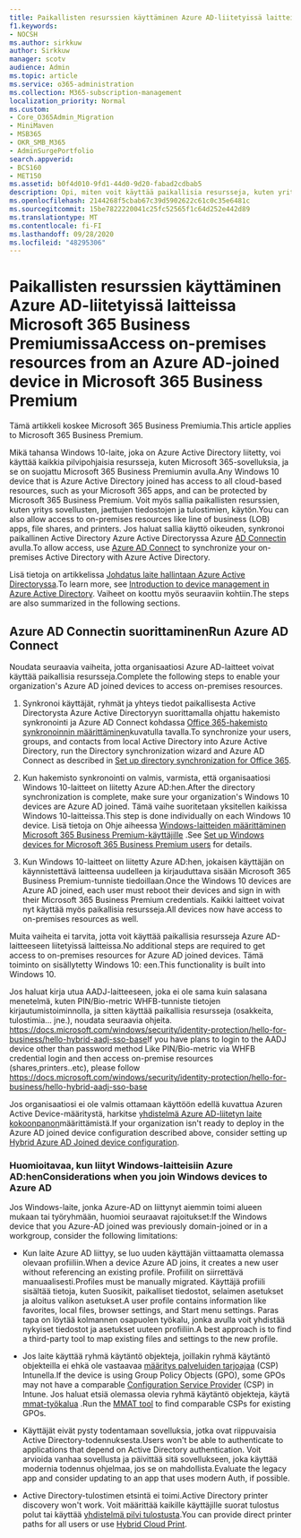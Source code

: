 ```yaml
---
title: Paikallisten resurssien käyttäminen Azure AD-liitetyissä laitteissa Microsoft 365 Business-sovelluksessa
f1.keywords:
- NOCSH
ms.author: sirkkuw
author: Sirkkuw
manager: scotv
audience: Admin
ms.topic: article
ms.service: o365-administration
ms.collection: M365-subscription-management
localization_priority: Normal
ms.custom:
- Core_O365Admin_Migration
- MiniMaven
- MSB365
- OKR_SMB_M365
- AdminSurgePortfolio
search.appverid:
- BCS160
- MET150
ms.assetid: b0f4d010-9fd1-44d0-9d20-fabad2cdbab5
description: Opi, miten voit käyttää paikallisia resursseja, kuten yritys sovelluksia, jaettuja tiedostoja ja tulostimia Azure Active Directorysta, jotka liittyivät Windows 10-laitteeseen.
ms.openlocfilehash: 2144268f5cbab67c39d5902622c61c0c35e6481c
ms.sourcegitcommit: 15be7822220041c25fc52565f1c64d252e442d89
ms.translationtype: MT
ms.contentlocale: fi-FI
ms.lasthandoff: 09/28/2020
ms.locfileid: "48295306"
---
```

# <a name="access-on-premises-resources-from-an-azure-ad-joined-device-in-microsoft-365-business-premium"></a><span data-ttu-id="d293f-103">Paikallisten resurssien käyttäminen Azure AD-liitetyissä laitteissa Microsoft 365 Business Premiumissa</span><span class="sxs-lookup"><span data-stu-id="d293f-103">Access on-premises resources from an Azure AD-joined device in Microsoft 365 Business Premium</span></span>

<span data-ttu-id="d293f-104">Tämä artikkeli koskee Microsoft 365 Business Premiumia.</span><span class="sxs-lookup"><span data-stu-id="d293f-104">This article applies to Microsoft 365 Business Premium.</span></span>

<span data-ttu-id="d293f-105">Mikä tahansa Windows 10-laite, joka on Azure Active Directory liitetty, voi käyttää kaikkia pilvipohjaisia resursseja, kuten Microsoft 365-sovelluksia, ja se on suojattu Microsoft 365 Business Premiumin avulla.</span><span class="sxs-lookup"><span data-stu-id="d293f-105">Any Windows 10 device that is Azure Active Directory joined has access to all cloud-based resources, such as your Microsoft 365 apps, and can be protected by Microsoft 365 Business Premium.</span></span> <span data-ttu-id="d293f-106">Voit myös sallia paikallisten resurssien, kuten yritys sovellusten, jaettujen tiedostojen ja tulostimien, käytön.</span><span class="sxs-lookup"><span data-stu-id="d293f-106">You can also allow access to on-premises resources like line of business (LOB) apps, file shares, and printers.</span></span> <span data-ttu-id="d293f-107">Jos haluat sallia käyttö oikeuden, synkronoi paikallinen Active Directory Azure Active Directoryssa Azure [AD Connectin](https://docs.microsoft.com/azure/active-directory/connect/active-directory-aadconnect) avulla.</span><span class="sxs-lookup"><span data-stu-id="d293f-107">To allow access, use [Azure AD Connect](https://docs.microsoft.com/azure/active-directory/connect/active-directory-aadconnect) to synchronize your on-premises Active Directory with Azure Active Directory.</span></span> 

<span data-ttu-id="d293f-108">Lisä tietoja on artikkelissa [Johdatus laite hallintaan Azure Active Directoryssa](https://docs.microsoft.com/azure/active-directory/device-management-introduction).</span><span class="sxs-lookup"><span data-stu-id="d293f-108">To learn more, see [Introduction to device management in Azure Active Directory](https://docs.microsoft.com/azure/active-directory/device-management-introduction).</span></span>
<span data-ttu-id="d293f-109">Vaiheet on koottu myös seuraaviin kohtiin.</span><span class="sxs-lookup"><span data-stu-id="d293f-109">The steps are also summarized in the following sections.</span></span>
 
## <a name="run-azure-ad-connect"></a><span data-ttu-id="d293f-110">Azure AD Connectin suorittaminen</span><span class="sxs-lookup"><span data-stu-id="d293f-110">Run Azure AD Connect</span></span>

<span data-ttu-id="d293f-111">Noudata seuraavia vaiheita, jotta organisaatiosi Azure AD-laitteet voivat käyttää paikallisia resursseja.</span><span class="sxs-lookup"><span data-stu-id="d293f-111">Complete the following steps to enable your organization's Azure AD joined devices to access on-premises resources.</span></span>
  
1. <span data-ttu-id="d293f-112">Synkronoi käyttäjät, ryhmät ja yhteys tiedot paikallisesta Active Directorysta Azure Active Directoryyn suorittamalla ohjattu hakemisto synkronointi ja Azure AD Connect kohdassa [Office 365-hakemisto synkronoinnin määrittäminen](https://docs.microsoft.com/microsoft-365/enterprise/set-up-directory-synchronization)kuvatulla tavalla.</span><span class="sxs-lookup"><span data-stu-id="d293f-112">To synchronize your users, groups, and contacts from local Active Directory into Azure Active Directory, run the Directory synchronization wizard and Azure AD Connect as described in [Set up directory synchronization for Office 365](https://docs.microsoft.com/microsoft-365/enterprise/set-up-directory-synchronization).</span></span>
    
2. <span data-ttu-id="d293f-113">Kun hakemisto synkronointi on valmis, varmista, että organisaatiosi Windows 10-laitteet on liitetty Azure AD:hen.</span><span class="sxs-lookup"><span data-stu-id="d293f-113">After the directory synchronization is complete, make sure your organization's Windows 10 devices are Azure AD joined.</span></span> <span data-ttu-id="d293f-114">Tämä vaihe suoritetaan yksitellen kaikissa Windows 10-laitteissa.</span><span class="sxs-lookup"><span data-stu-id="d293f-114">This step is done individually on each Windows 10 device.</span></span> <span data-ttu-id="d293f-115">Lisä tietoja on Ohje aiheessa [Windows-laitteiden määrittäminen Microsoft 365 Business Premium-käyttäjille](set-up-windows-devices.md) .</span><span class="sxs-lookup"><span data-stu-id="d293f-115">See [Set up Windows devices for Microsoft 365 Business Premium users](set-up-windows-devices.md) for details.</span></span> 
    
3. <span data-ttu-id="d293f-116">Kun Windows 10-laitteet on liitetty Azure AD:hen, jokaisen käyttäjän on käynnistettävä laitteensa uudelleen ja kirjauduttava sisään Microsoft 365 Business Premium-tunniste tiedoillaan.</span><span class="sxs-lookup"><span data-stu-id="d293f-116">Once the Windows 10 devices are Azure AD joined, each user must reboot their devices and sign in with their Microsoft 365 Business Premium credentials.</span></span> <span data-ttu-id="d293f-117">Kaikki laitteet voivat nyt käyttää myös paikallisia resursseja.</span><span class="sxs-lookup"><span data-stu-id="d293f-117">All devices now have access to on-premises resources as well.</span></span>
    
<span data-ttu-id="d293f-118">Muita vaiheita ei tarvita, jotta voit käyttää paikallisia resursseja Azure AD-laitteeseen liitetyissä laitteissa.</span><span class="sxs-lookup"><span data-stu-id="d293f-118">No additional steps are required to get access to on-premises resources for Azure AD joined devices.</span></span> <span data-ttu-id="d293f-119">Tämä toiminto on sisällytetty Windows 10: een.</span><span class="sxs-lookup"><span data-stu-id="d293f-119">This functionality is built into Windows 10.</span></span> 

<span data-ttu-id="d293f-120">Jos haluat kirja utua AADJ-laitteeseen, joka ei ole sama kuin salasana menetelmä, kuten PIN/Bio-metric WHFB-tunniste tietojen kirjautumistoiminnolla, ja sitten käyttää paikallisia resursseja (osakkeita, tulostimia... jne.), noudata seuraavia ohjeita. https://docs.microsoft.com/windows/security/identity-protection/hello-for-business/hello-hybrid-aadj-sso-base</span><span class="sxs-lookup"><span data-stu-id="d293f-120">If you have plans to login to the AADJ device other than password method Like PIN/Bio-metric via WHFB credential login and then access on-premise resources (shares,printers..etc), please follow https://docs.microsoft.com/windows/security/identity-protection/hello-for-business/hello-hybrid-aadj-sso-base</span></span>
  
<span data-ttu-id="d293f-121">Jos organisaatiosi ei ole valmis ottamaan käyttöön edellä kuvattua Azuren Active Device-määritystä, harkitse [yhdistelmä Azure AD-liitetyn laite kokoonpanon](manage-windows-devices.md)määrittämistä.</span><span class="sxs-lookup"><span data-stu-id="d293f-121">If your organization isn't ready to deploy in the Azure AD joined device configuration described above, consider setting up [Hybrid Azure AD Joined device configuration](manage-windows-devices.md).</span></span>
  
### <a name="considerations-when-you-join-windows-devices-to-azure-ad"></a><span data-ttu-id="d293f-122">Huomioitavaa, kun liityt Windows-laitteisiin Azure AD:hen</span><span class="sxs-lookup"><span data-stu-id="d293f-122">Considerations when you join Windows devices to Azure AD</span></span>

<span data-ttu-id="d293f-123">Jos Windows-laite, jonka Azure-AD on liittynyt aiemmin toimi alueen mukaan tai työryhmään, huomioi seuraavat rajoitukset:</span><span class="sxs-lookup"><span data-stu-id="d293f-123">If the Windows device that you Azure-AD joined was previously domain-joined or in a workgroup, consider the following limitations:</span></span>
  
- <span data-ttu-id="d293f-124">Kun laite Azure AD liittyy, se luo uuden käyttäjän viittaamatta olemassa olevaan profiiliin.</span><span class="sxs-lookup"><span data-stu-id="d293f-124">When a device Azure AD joins, it creates a new user without referencing an existing profile.</span></span> <span data-ttu-id="d293f-125">Profiilit on siirrettävä manuaalisesti.</span><span class="sxs-lookup"><span data-stu-id="d293f-125">Profiles must be manually migrated.</span></span> <span data-ttu-id="d293f-126">Käyttäjä profiili sisältää tietoja, kuten Suosikit, paikalliset tiedostot, selaimen asetukset ja aloitus valikon asetukset.</span><span class="sxs-lookup"><span data-stu-id="d293f-126">A user profile contains information like favorites, local files, browser settings, and Start menu settings.</span></span> <span data-ttu-id="d293f-127">Paras tapa on löytää kolmannen osapuolen työkalu, jonka avulla voit yhdistää nykyiset tiedostot ja asetukset uuteen profiiliin.</span><span class="sxs-lookup"><span data-stu-id="d293f-127">A best approach is to find a third-party tool to map existing files and settings to the new profile.</span></span>

- <span data-ttu-id="d293f-128">Jos laite käyttää ryhmä käytäntö objekteja, joillakin ryhmä käytäntö objekteilla ei ehkä ole vastaavaa [määritys palveluiden tarjoajaa](https://docs.microsoft.com/windows/configuration/provisioning-packages/how-it-pros-can-use-configuration-service-providers) (CSP) Intunella.</span><span class="sxs-lookup"><span data-stu-id="d293f-128">If the device is using Group Policy Objects (GPO), some GPOs may not have a comparable [Configuration Service Provider](https://docs.microsoft.com/windows/configuration/provisioning-packages/how-it-pros-can-use-configuration-service-providers) (CSP) in Intune.</span></span> <span data-ttu-id="d293f-129">Jos haluat etsiä olemassa olevia ryhmä käytäntö objekteja, käytä [mmat-työkalua](https://www.microsoft.com/download/details.aspx?id=45520) .</span><span class="sxs-lookup"><span data-stu-id="d293f-129">Run the [MMAT tool](https://www.microsoft.com/download/details.aspx?id=45520) to find comparable CSPs for existing GPOs.</span></span>

- <span data-ttu-id="d293f-130">Käyttäjät eivät pysty todentamaan sovelluksia, jotka ovat riippuvaisia Active Directory-todennuksesta.</span><span class="sxs-lookup"><span data-stu-id="d293f-130">Users won't be able to authenticate to applications that depend on Active Directory authentication.</span></span> <span data-ttu-id="d293f-131">Voit arvioida vanhaa sovellusta ja päivittää sitä sovellukseen, joka käyttää modernia todennus ohjelmaa, jos se on mahdollista.</span><span class="sxs-lookup"><span data-stu-id="d293f-131">Evaluate the legacy app and consider updating to an app that uses modern Auth, if possible.</span></span>

- <span data-ttu-id="d293f-132">Active Directory-tulostimen etsintä ei toimi.</span><span class="sxs-lookup"><span data-stu-id="d293f-132">Active Directory printer discovery won't work.</span></span> <span data-ttu-id="d293f-133">Voit määrittää kaikille käyttäjille suorat tulostus polut tai käyttää [yhdistelmä pilvi tulostusta](https://docs.microsoft.com/windows-server/administration/hybrid-cloud-print/hybrid-cloud-print-deploy).</span><span class="sxs-lookup"><span data-stu-id="d293f-133">You can provide direct printer paths for all users or use [Hybrid Cloud Print](https://docs.microsoft.com/windows-server/administration/hybrid-cloud-print/hybrid-cloud-print-deploy).</span></span>
